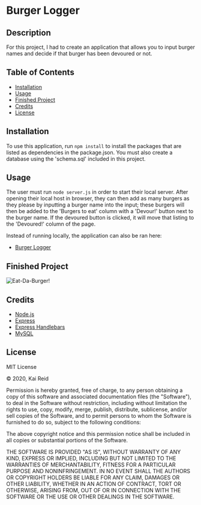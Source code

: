 # Burger Logger


## Description 

For this project, I had to create an application that allows you to input burger names and decide if that burger has been devoured or not.

## Table of Contents

* [Installation](#installation)
* [Usage](#usage)
* [Finished Project](#finished-project)
* [Credits](#credits)
* [License](#license)

## Installation

To use this application, run `npm install` to install the packages that are listed as dependencies in the package.json. You must also create a database using the 'schema.sql' included in this project.

## Usage 

The user must run `node server.js` in order to start their local server. After opening their local host in browser, they can then add as many burgers as they please by inputting a burger name into the input; these burgers will then be added to the 'Burgers to eat' column with a 'Devour!' button next to the burger name. If the devoured button is clicked, it will move that listing to the 'Devoured!' column of the page. 

Instead of running locally, the application can also be ran here:
 * [Burger Logger](https://kreid333-burger-logger.herokuapp.com/)

## Finished Project

![Eat-Da-Burger!](https://user-images.githubusercontent.com/67942678/96349799-f14a4700-107f-11eb-8fb9-206e9c444440.gif)

## Credits

* [Node.js](https://nodejs.org/en/)
* [Express](https://www.npmjs.com/package/express)
* [Express Handlebars](https://www.npmjs.com/package/express-handlebars)
* [MySQL](https://www.mysql.com/)



## License

MIT License

&copy; 2020, Kai Reid

Permission is hereby granted, free of charge, to any person obtaining a copy of this software and associated documentation files (the "Software"), to deal in the Software without restriction, including without limitation the rights to use, copy, modify, merge, publish, distribute, sublicense, and/or sell copies of the Software, and to permit persons to whom the Software is furnished to do so, subject to the following conditions:

The above copyright notice and this permission notice shall be included in all copies or substantial portions of the Software.

THE SOFTWARE IS PROVIDED "AS IS", WITHOUT WARRANTY OF ANY KIND, EXPRESS OR IMPLIED, INCLUDING BUT NOT LIMITED TO THE WARRANTIES OF MERCHANTABILITY, FITNESS FOR A PARTICULAR PURPOSE AND NONINFRINGEMENT. IN NO EVENT SHALL THE AUTHORS OR COPYRIGHT HOLDERS BE LIABLE FOR ANY CLAIM, DAMAGES OR OTHER LIABILITY, WHETHER IN AN ACTION OF CONTRACT, TORT OR OTHERWISE, ARISING FROM, OUT OF OR IN CONNECTION WITH THE SOFTWARE OR THE USE OR OTHER DEALINGS IN THE SOFTWARE.